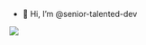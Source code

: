 - 👋 Hi, I’m @senior-talented-dev

<picture>
  <source
    srcset="https://github-readme-stats.vercel.app/api?username=senior-talented-dev&show_icons=true&theme=dark"
    media="(prefers-color-scheme: dark)"
  />
  <source
    srcset="https://github-readme-stats.vercel.app/api?username=senior-talented-dev&show_icons=true"
    media="(prefers-color-scheme: light), (prefers-color-scheme: no-preference)"
  />
  <img src="https://github-readme-stats.vercel.app/api?username=senior-talented-dev&show_icons=true" />
</picture>
